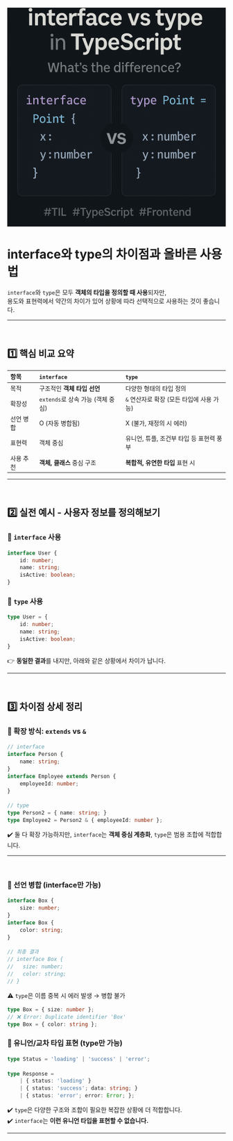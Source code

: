 ![interface vs type](../images/interface-vs-type.png)

# interface와 type의 차이점과 올바른 사용법
`interface`와 `type`은 모두 **객체의 타입을 정의할 때 사용**되자만,  
용도와 표현력에서 약간의 차이가 있어 상황에 따라 선택적으로 사용하는 것이 좋습니다.

---
<br>

## 1️⃣ 핵심 비교 요약
|항목|`interface`|`type`|
|:----|:----|:----|
|목적| 구조적인 **객체 타입 선언**|다양한 형태의 타입 정의|
|확장성|`extends`로 상속 가능 (객체 중심)|`&` 연산자로 확장 (모든 타입에 사용 가능)|
|선언 병합| O (자동 병합됨) | X (불가, 재정의 시 에러)|
|표현력|객체 중심|유니언, 튜플, 조건부 타입 등 표현력 풍부|
|사용 추천|**객체, 클래스** 중심 구조|**복합적, 유연한 타입** 표현 시|

---
<br>

## 2️⃣ 실전 예시 - 사용자 정보를 정의해보기
### 🔹 `interface` 사용
```ts
interface User {
	id: number;
	name: string;
	isActive: boolean;
}
```

### 🔹 `type` 사용
```ts
type User = {
	id: number;
	name: string;
	isActive: boolean;
}
```
👉 **동일한 결과**를 내지만, 아래와 같은 상황에서 차이가 납니다.

---
<br>

## 3️⃣ 차이점 상세 정리
### 🔹 확장 방식: `extends` vs `&`
```ts
// interface
interface Person {
	name: string;
}
interface Employee extends Person {
	employeeId: number;
}

// type
type Person2 = { name: string; }
type Employee2 = Person2 & { employeeId: number };
```
✔️ 둘 다 확장 가능하지만, `interface`는 **객체 중심 계층화**, `type`은 범용 조합에 적합합니다.

---
<br>

### 🔹 선언 병합 (interface만 가능)
```ts
interface Box {
	size: number;
}
interface Box {
	color: string;
}

// 최종 결과
// interface Box {
//   size: number;
//   color: string;
// }
```
⚠️ `type`은 이름 중복 시 에러 발생 → 병합 불가
```ts
type Box = { size: number };
// ❌ Error: Duplicate identifier 'Box'
type Box = { color: string };
```

### 🔹 유니언/교차 타입 표현 (type만 가능)
```ts
type Status = 'loading' | 'success' | 'error';

type Response =
	| { status: 'loading' }
	| { status: 'success'; data: string; }
	| { status: 'error'; error: Error; };
```
✔️ `type`은 다양한 구조와 조합이 필요한 복잡한 상황에 더 적합합니다.  
✔️ `interface`는 **이런 유니언 타입을 표현할 수 없습니다.**

---
<br>
